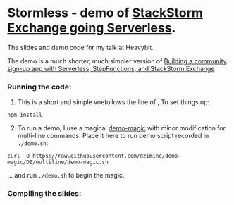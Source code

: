 # Stormless - demo of [StackStorm Exchange going Serverless](https://stackstorm.com/2017/12/14/stackstorm-exchange-goes-serverless/).

The slides and demo code for my talk at Heavybit.

The demo is a much shorter, much simpler version of [Building a community sign-up app with Serverless, StepFunctions, and StackStorm Exchange](https://medium.freecodecamp.org/tutorial-building-a-community-on-boarding-app-with-serverless-stepfunctions-and-stackstorm-b2f7cf2cc419)

### Running the code:

1. This is a short and simple voefollows the line of , To set things up:
  ```
  npm install
  ```

2. To run a demo, I use a magical [demo-magic](https://github.com/paxtonhare/demo-magic)
  with minor modification for multi-line commands. Place it here to run demo script recorded in `./demo.sh`:
  ```
  curl -O https://raw.githubusercontent.com/dzimine/demo-magic/DZ/multiline/demo-magic.sh
  ```
  
  ... and run `./demo.sh` to begin the magic.

### Compiling the slides:

